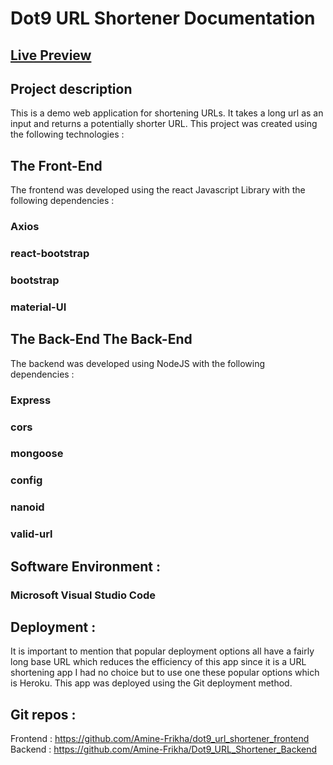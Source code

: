 # Dot9 URL Shortener Documentation
## [Live Preview](https://dry-journey-80509.herokuapp.com/)
## Project description
This is a demo web application for shortening URLs. It takes a long url as an input and returns a potentially shorter URL.
This project was created using the following technologies :
## The Front-End
The frontend was developed using the react Javascript Library with the following dependencies : 
###  Axios
###  react-bootstrap
###  bootstrap
###  material-UI

## The Back-End The Back-End
The backend was developed using NodeJS with the following dependencies : 
###  Express
###  cors
###  mongoose
###  config
###  nanoid
###  valid-url

## Software Environment :
###  Microsoft Visual Studio Code

## Deployment :
It is important to mention that popular deployment options all have a fairly long base URL which reduces the efficiency of this app since it is a URL shortening app
I had no choice but to use one these popular options which is Heroku.
This app was deployed using the Git deployment method.

## Git repos :
Frontend : https://github.com/Amine-Frikha/dot9_url_shortener_frontend
Backend : https://github.com/Amine-Frikha/Dot9_URL_Shortener_Backend


